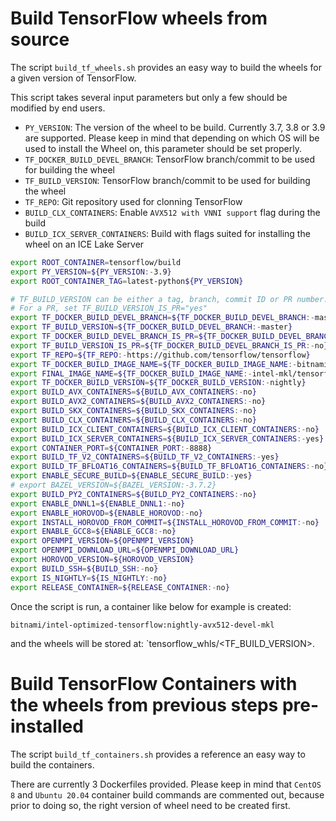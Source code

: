 # Build TensorFlow wheels from source
The script `build_tf_wheels.sh` provides an easy way to build the wheels for a given version of TensorFlow.

This script takes several input parameters but only a few should be modified by end users.
- `PY_VERSION`: The version of the wheel to be build. Currently 3.7, 3.8 or 3.9 are supported.
Please keep in mind that depending on which OS will be used to install the Wheel on, this parameter
should be set properly.
- `TF_DOCKER_BUILD_DEVEL_BRANCH`: TensorFlow branch/commit to be used for building the wheel
- `TF_BUILD_VERSION`: TensorFlow branch/commit to be used for building the wheel
- `TF_REPO`: Git repository used for clonning TensorFlow
- `BUILD_CLX_CONTAINERS`: Enable `AVX512 with VNNI support` flag during the build
- `BUILD_ICX_SERVER_CONTAINERS`: Build with flags suited for installing the wheel on an ICE Lake Server

```bash
export ROOT_CONTAINER=tensorflow/build
export PY_VERSION=${PY_VERSION:-3.9}
export ROOT_CONTAINER_TAG=latest-python${PY_VERSION} 

# TF_BUILD_VERSION can be either a tag, branch, commit ID or PR number.
# For a PR, set TF_BUILD_VERSION_IS_PR="yes"
export TF_DOCKER_BUILD_DEVEL_BRANCH=${TF_DOCKER_BUILD_DEVEL_BRANCH:-master}
export TF_BUILD_VERSION=${TF_DOCKER_BUILD_DEVEL_BRANCH:-master}
export TF_DOCKER_BUILD_DEVEL_BRANCH_IS_PR=${TF_DOCKER_BUILD_DEVEL_BRANCH_IS_PR:-no}
export TF_BUILD_VERSION_IS_PR=${TF_DOCKER_BUILD_DEVEL_BRANCH_IS_PR:-no}
export TF_REPO=${TF_REPO:-https://github.com/tensorflow/tensorflow}
export TF_DOCKER_BUILD_IMAGE_NAME=${TF_DOCKER_BUILD_IMAGE_NAME:-bitnami/intel-optimized-tensorflow}
export FINAL_IMAGE_NAME=${TF_DOCKER_BUILD_IMAGE_NAME:-intel-mkl/tensorflow}
export TF_DOCKER_BUILD_VERSION=${TF_DOCKER_BUILD_VERSION:-nightly}
export BUILD_AVX_CONTAINERS=${BUILD_AVX_CONTAINERS:-no}
export BUILD_AVX2_CONTAINERS=${BUILD_AVX2_CONTAINERS:-no}
export BUILD_SKX_CONTAINERS=${BUILD_SKX_CONTAINERS:-no}
export BUILD_CLX_CONTAINERS=${BUILD_CLX_CONTAINERS:-no}
export BUILD_ICX_CLIENT_CONTAINERS=${BUILD_ICX_CLIENT_CONTAINERS:-no}
export BUILD_ICX_SERVER_CONTAINERS=${BUILD_ICX_SERVER_CONTAINERS:-yes}
export CONTAINER_PORT=${CONTAINER_PORT:-8888}
export BUILD_TF_V2_CONTAINERS=${BUILD_TF_V2_CONTAINERS:-yes}
export BUILD_TF_BFLOAT16_CONTAINERS=${BUILD_TF_BFLOAT16_CONTAINERS:-no}
export ENABLE_SECURE_BUILD=${ENABLE_SECURE_BUILD:-yes}
# export BAZEL_VERSION=${BAZEL_VERSION:-3.7.2}
export BUILD_PY2_CONTAINERS=${BUILD_PY2_CONTAINERS:-no}
export ENABLE_DNNL1=${ENABLE_DNNL1:-no}
export ENABLE_HOROVOD=${ENABLE_HOROVOD:-no}
export INSTALL_HOROVOD_FROM_COMMIT=${INSTALL_HOROVOD_FROM_COMMIT:-no}
export ENABLE_GCC8=${ENABLE_GCC8:-no}
export OPENMPI_VERSION=${OPENMPI_VERSION}
export OPENMPI_DOWNLOAD_URL=${OPENMPI_DOWNLOAD_URL}
export HOROVOD_VERSION=${HOROVOD_VERSION}
export BUILD_SSH=${BUILD_SSH:-no}
export IS_NIGHTLY=${IS_NIGHTLY:-no}
export RELEASE_CONTAINER=${RELEASE_CONTAINER:-no}
```

Once the script is run, a container like below for example is created:
```
bitnami/intel-optimized-tensorflow:nightly-avx512-devel-mkl
```
and the wheels will be stored at: `tensorflow_whls/<TF_BUILD_VERSION>.

# Build TensorFlow Containers with the wheels from previous steps pre-installed
The script `build_tf_containers.sh` provides a reference an easy way to build the containers.

There are currently 3 Dockerfiles provided.
Please keep in mind that `CentOS 8` and `Ubuntu 20.04` container build commands are commented out,
because prior to doing so, the right version of wheel need to be created first.
